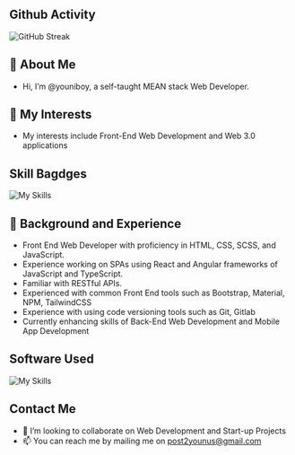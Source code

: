 ## Github Activity
![GitHub Streak](https://github-readme-streak-stats.herokuapp.com/?user=youniboy)

## 👋 About Me
-  Hi, I’m @youniboy, a self-taught MEAN stack Web Developer. 

## 👀 My Interests
-  My interests include Front-End Web Development and Web 3.0 applications

## Skill Bagdges
![My Skills](https://skillicons.dev/icons?i=angular,bootstrap,css,express,fastapi,git,github,gitlab,html,js,jquery,materialui,mongodb,mysql,nodejs,php,react,redux,tailwind,ts)

## 🌱 Background and Experience
- Front End Web Developer with proficiency in HTML, CSS, SCSS, and JavaScript.
- Experience working on SPAs using React and Angular frameworks of JavaScript and TypeScript. 
- Familiar with RESTful APIs.
- Experienced with common Front End tools such as Bootstrap, Material, NPM, TailwindCSS
- Experience with using code versioning tools such as Git, Gitlab
- Currently enhancing skills of Back-End Web Development and Mobile App Development

## Software Used
![My Skills](https://skillicons.dev/icons?i=vscode,atom,discord,instagram,linkedin,matlab,sketchup,twitter)

## Contact Me
- 💞️ I’m looking to collaborate on Web Development and Start-up Projects
- 📫 You can reach me by mailing me on post2younus@gmail.com

